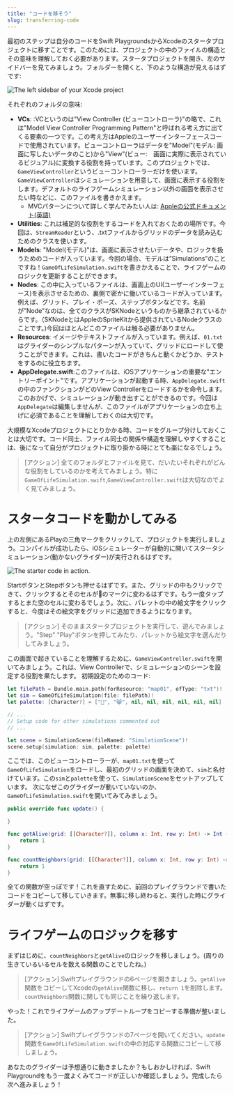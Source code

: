 ```yaml
---
title: "コードを移そう"
slug: transferring-code
---
```


最初のステップは自分のコードをSwift PlaygroundsからXcodeのスタータプロジェクトに移すことです。このためには、プロジェクトの中のファイルの構造とその意味を理解しておく必要があります。スタータプロジェクトを開き、左のサイドバーを見てみましょう。フォルダーを開くと、下のような構造が見えるはずです:

![The left sidebar of your Xcode project](assets/project-hierarchy.png)

それぞれのフォルダの意味:

- __VCs__: :VCというのは"View Controller (ビューコントローラ)"の略で、これは"Model View Controller Programming Pattern"と呼ばれる考え方に出てくる要素の一つです。この考え方はAppleのユーザーインターフェースコードで使用されています。ビューコントローラはデータを"Model"(モデル: 画面に写したいデータのこと)から"View"(ビュー:　画面に実際に表示されているビジュアル)に変換する役割を持っています。このプロジェクトでは、`GameViewController`というビューコントローラーだけを使います。`GameViewController`はシミュレーションを用意して、画面に表示する役割をします。デフォルトのライフゲームシミュレーション以外の画面を表示させたい時などに、このファイルを書きかえます。
  - MVCパターンについて詳しく学んでみたい人は: [Appleの公式ドキュメント(英語)](https://developer.apple.com/library/mac/documentation/General/Conceptual/DevPedia-CocoaCore/MVC.html)
- __Utilities__: これは補足的な役割をするコードを入れておくための場所です。今回は、`StreamReader`という、.txtファイルからグリッドのデータを読み込むためのクラスを使います。
- __Models__: "Model(モデル)"は、画面に表示させたいデータや、ロジックを扱うためのコードが入っています。今回の場合、モデルは”Simulations”のことですね！`GameOfLifeSimulation.swift`を書きかえることで、ライフゲームのロジックを更新することができます。
- __Nodes__: この中に入っているファイルは、画面上のUI(ユーザーインターフェース)を表示させるための、裏側で密かに働いているコードが入っています。例えば、グリッド、プレイ・ポーズ、ステップボタンなどです。名前が”Node”なのは、全てのクラスがSKNodeというものから継承されているからです。（SKNodeとはAppleのSpriteKitから提供されているNodeクラスのことです。)今回はほとんどこのファイルは触る必要がありません。
- __Resources__: イメージやテキストファイルが入っています。例えば、`01.txt`はグライダーのシンプルなパターンが入っていて、グリッドにロードして使うことができます。これは、書いたコードがきちんと動くかどうか、テストをするのに役立ちます。
- __AppDelegate.swift__:このファイルは、iOSアプリケーションの重要な"エントリーポイント"です。アプリケーションが起動する時、`AppDelegate.swift`の中のファンクションがどのView Controllerをロードするかを命令します。このおかげで、シミュレーションが動き出すことができるのです。今回は`AppDelegate`は編集しませんが、このファイルがアプリケーションの立ち上げに必須であることを理解しておくのは大切です。

大規模なXcodeプロジェクトにとりかかる時、コードをグループ分けしておくことは大切です。コード同士、ファイル同士の関係や構造を理解しやすくすることは、後になって自分がプロジェクトに取り掛かる時にとても楽になるでしょう。

> [アクション]
> 全てのフォルダとファイルを見て、だいたいそれぞれがどんな役割をしているのかを考えてみましょう。特に`GameOfLifeSimulation.swift`,`GameViewController.swift`は大切なのでよく見てみましょう。

# スタータコードを動かしてみる

上の左側にあるPlayの三角マークをクリックして、プロジェクトを実行しましょう。コンパイルが成功したら、iOSシミュレーターが自動的に開いてスタータシミュレーション(動かないグライダー)が実行されるはずです。

![The starter code in action.](assets/starter-state.png)

StartボタンとStepボタンも押せるはずです。また、グリッドの中もクリックできて、クリックするとそのセルが👾のマークに変わるはずです。もう一度タップするとまた空のセルに変わるでしょう。次に、パレットの中の絵文字をクリックすると、今度はその絵文字をグリッドに追加できるようになります。

> [アクション]
> そのままスタータプロジェクトを実行して、遊んでみましょう。"Step" "Play"ボタンを押してみたり、パレットから絵文字を選んだりしてみましょう。

この画面で起きていることを理解するために、`GameViewController.swift`を開いてみましょう。これは、View Controllerで、シミュレーションのシーンを設定する役割を果たします。
初期設定のためのコード:

```swift
let filePath = Bundle.main.path(forResource: "map01", ofType: "txt")!
let sim = GameOfLifeSimulation(file: filePath)!
let palette: [Character?] = ["👾", "😸", nil, nil, nil, nil, nil, nil]

// ...
// Setup code for other simulations commented out
// ...

let scene = SimulationScene(fileNamed: "SimulationScene")!
scene.setup(simulation: sim, palette: palette)
```

ここでは、このビューコントローラーが、`map01.txt`を使って`GameOfLifeSimulation`をロードし、最初のグリッドの画面を決めて、`sim`と名付けています。この`sim`と`palette`を使って、`SimulationScene`をセットアップしています。
次になぜこのグライダーが動いていないのか、`GameOfLifeSimulation.swift`を開いてみてみましょう。

```swift
public override func update() {

}

func getAlive(grid: [[Character?]], column x: Int, row y: Int) -> Int {
    return 1
}

func countNeighbors(grid: [[Character?]], column x: Int, row y: Int) -> Int {
    return 1
}
```

全ての関数が空っぽです！これを直すために、前回のプレイグラウンドで書いたコードをコピーして移していきます。無事に移し終わると、実行した時にグライダーが動くはずです。

# ライフゲームのロジックを移す

まずはじめに、`countNeighbors`と`getAlive`のロジックを移しましょう。(周りの生きているいるセルを数える関数のことでしたね。)

> [アクション]
> Swiftプレイグラウンドの6ページを開きましょう。`getAlive`関数をコピーしてXcodeの`getAlive`関数に移し、`return 1`を削除します。`countNeighbors`関数に関しても同じことを繰り返します。

やった！これでライフゲームのアップデートループをコピーする準備が整いました。

> [アクション]
> Swiftプレイグラウンドの7ページを開いてください。`update`関数を`GameOfLifeSimulation.swift`の中の対応する関数にコピーして移しましょう。

あなたのグライダーは予想通りに動きましたか？もしおかしければ、Swift Playgroundをもう一度よくみてコードが正しいか確認しましょう。完成したら次へ進みましょう！
